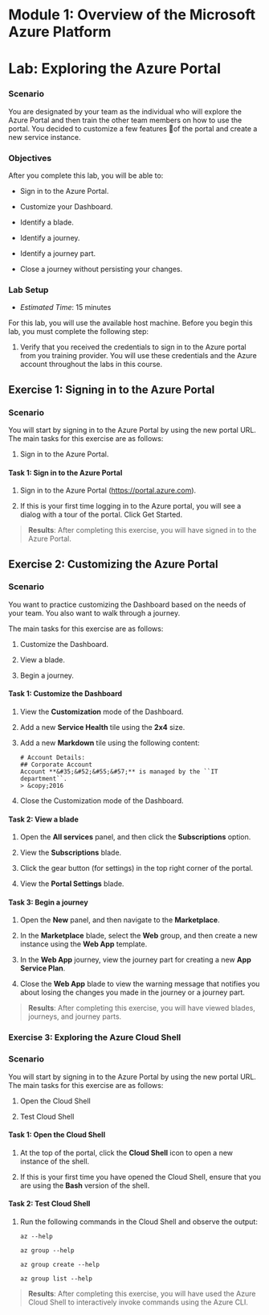 # Module 1: Overview of the Microsoft Azure Platform

# Lab: Exploring the Azure Portal

### Scenario

You are designated by your team as the individual who will explore the Azure Portal and then train the other team members on how to use the portal. You decided to customize a few features of the portal and create a new service instance.

### Objectives

After you complete this lab, you will be able to:

- Sign in to the Azure Portal.

- Customize your Dashboard.

- Identify a blade.

- Identify a journey.

- Identify a journey part.

- Close a journey without persisting your changes.

### Lab Setup

- *Estimated Time*: 15 minutes

For this lab, you will use the available host machine. Before you begin this lab, you must complete the following step:

1. Verify that you received the credentials to sign in to the Azure portal from you training provider. You will use these credentials and the Azure account throughout the labs in this course.

## Exercise 1: Signing in to the Azure Portal

### Scenario

You will start by signing in to the Azure Portal by using the new portal URL.
The main tasks for this exercise are as follows:

1. Sign in to the Azure Portal.

#### Task 1: Sign in to the Azure Portal

1. Sign in to the Azure Portal (https://portal.azure.com).

1. If this is your first time logging in to the Azure portal, you will see a dialog with a tour of the portal. Click Get Started.

> **Results**: After completing this exercise, you will have signed in to the Azure Portal.

## Exercise 2: Customizing the Azure Portal

### Scenario

You want to practice customizing the Dashboard based on the needs of your team. You also want to walk through a journey.

The main tasks for this exercise are as follows:

1. Customize the Dashboard.

1. View a blade.

1. Begin a journey.

#### Task 1: Customize the Dashboard

1. View the **Customization** mode of the Dashboard.

1. Add a new **Service Health** tile using the **2x4** size.

1. Add a new **Markdown** tile using the following content:

	```
	# Account Details:
	## Corporate Account
	Account **&#35;&#52;&#55;&#57;** is managed by the ``IT department``.
	> &copy;2016
	```

1. Close the Customization mode of the Dashboard.

#### Task 2: View a blade

1. Open the **All services** panel, and then click the **Subscriptions** option.

1. View the **Subscriptions** blade.

1. Click the gear button (for settings) in the top right corner of the portal.

1. View the **Portal Settings** blade.

#### Task 3: Begin a journey

1. Open the **New** panel, and then navigate to the **Marketplace**.

1. In the **Marketplace** blade, select the **Web** group, and then create a new instance using the **Web App** template.

1. In the **Web App** journey, view the journey part for creating a new **App Service Plan**.

1. Close the **Web App** blade to view the warning message that notifies you about losing the changes you made in the journey or a journey part.

> **Results**: After completing this exercise, you will have viewed blades, journeys, and journey parts.

### Exercise 3: Exploring the Azure Cloud Shell

### Scenario

You will start by signing in to the Azure Portal by using the new portal URL.
The main tasks for this exercise are as follows:

1. Open the Cloud Shell

1. Test Cloud Shell

#### Task 1: Open the Cloud Shell

1. At the top of the portal, click the **Cloud Shell** icon to open a new instance of the shell.

1. If this is your first time you have opened the Cloud Shell, ensure that you are using the **Bash** version of the shell.

#### Task 2: Test Cloud Shell

1. Run the following commands in the Cloud Shell and observe the output:

	```
	az --help
	```

	```
	az group --help
	```

	```
	az group create --help
	```

	```
	az group list --help
	```

> **Results**: After completing this exercise, you will have used the Azure Cloud Shell to interactively invoke commands using the Azure CLI.
